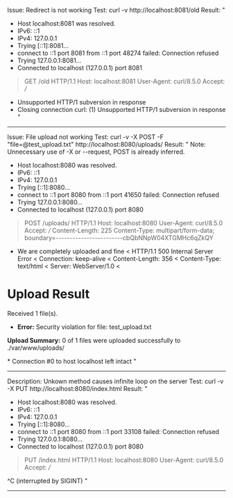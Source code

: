 Issue: Redirect is not working
Test: curl -v http://localhost:8081/old
Result: "
* Host localhost:8081 was resolved.
* IPv6: ::1
* IPv4: 127.0.0.1
*   Trying [::1]:8081...
* connect to ::1 port 8081 from ::1 port 48274 failed: Connection refused
*   Trying 127.0.0.1:8081...
* Connected to localhost (127.0.0.1) port 8081
> GET /old HTTP/1.1
> Host: localhost:8081
> User-Agent: curl/8.5.0
> Accept: */*
> 
* Unsupported HTTP/1 subversion in response
* Closing connection
curl: (1) Unsupported HTTP/1 subversion in response
"

---

Issue: File upload not working
Test: curl -v -X POST -F "file=@test_upload.txt" http://localhost:8080/uploads/
Result: "
Note: Unnecessary use of -X or --request, POST is already inferred.
* Host localhost:8080 was resolved.
* IPv6: ::1
* IPv4: 127.0.0.1
*   Trying [::1]:8080...
* connect to ::1 port 8080 from ::1 port 41650 failed: Connection refused
*   Trying 127.0.0.1:8080...
* Connected to localhost (127.0.0.1) port 8080
> POST /uploads/ HTTP/1.1
> Host: localhost:8080
> User-Agent: curl/8.5.0
> Accept: */*
> Content-Length: 225
> Content-Type: multipart/form-data; boundary=------------------------cbQbNNpW04XTGMHc6qZkQY
> 
* We are completely uploaded and fine
< HTTP/1.1 500 Internal Server Error
< Connection: keep-alive
< Content-Length: 356
< Content-Type: text/html
< Server: WebServer/1.0
< 
<html>
<head><title>Upload Result</title></head>
<body>
  <h1>Upload Result</h1>
  <p>Received 1 file(s).</p>
  <ul>
    <li>
      <strong>Error:</strong> Security violation for file: test_upload.txt<br>
    </li>
  </ul>
  <p><strong>Upload Summary:</strong> 0 of 1 files were uploaded successfully to ./var/www/uploads/</p>
</body>
</html>
* Connection #0 to host localhost left intact
"

---

Description: Unkown method causes infinite loop on the server
Test: curl -v -X PUT http://localhost:8080/index.html
Result: "
* Host localhost:8080 was resolved.
* IPv6: ::1
* IPv4: 127.0.0.1
*   Trying [::1]:8080...
* connect to ::1 port 8080 from ::1 port 33108 failed: Connection refused
*   Trying 127.0.0.1:8080...
* Connected to localhost (127.0.0.1) port 8080
> PUT /index.html HTTP/1.1
> Host: localhost:8080
> User-Agent: curl/8.5.0
> Accept: */*
> 
^C (interrupted by SIGINT)
"

---
